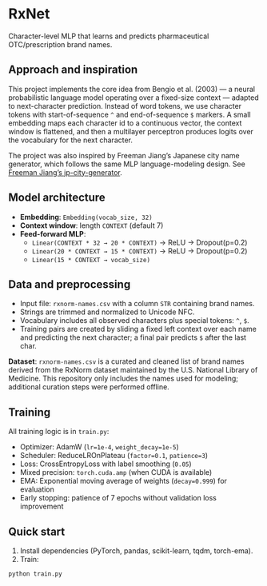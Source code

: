 # RxNet

Character-level MLP that learns and predicts pharmaceutical OTC/prescription brand names.

## Approach and inspiration

This project implements the core idea from Bengio et al. (2003) — a neural
probabilistic language model operating over a fixed-size context — adapted to
next-character prediction. Instead of word tokens, we use character tokens with
start-of-sequence `^` and end-of-sequence `$` markers. A small embedding maps
each character id to a continuous vector, the context window is flattened, and
then a multilayer perceptron produces logits over the vocabulary for the next
character.

The project was also inspired by Freeman Jiang’s Japanese city name generator, which follows the same MLP
language-modeling design. See
[Freeman Jiang’s jp-city-generator](https://github.com/freeman-jiang/jp-city-generator).

## Model architecture

- **Embedding**: `Embedding(vocab_size, 32)`
- **Context window**: length `CONTEXT` (default 7)
- **Feed-forward MLP**:
  - `Linear(CONTEXT * 32 → 20 * CONTEXT)` → ReLU → Dropout(p=0.2)
  - `Linear(20 * CONTEXT → 15 * CONTEXT)` → ReLU → Dropout(p=0.2)
  - `Linear(15 * CONTEXT → vocab_size)`

## Data and preprocessing

- Input file: `rxnorm-names.csv` with a column `STR` containing brand names.
- Strings are trimmed and normalized to Unicode NFC.
- Vocabulary includes all observed characters plus special tokens: `^`, `$`.
- Training pairs are created by sliding a fixed left context over each name and
  predicting the next character; a final pair predicts `$` after the last char.

**Dataset**: `rxnorm-names.csv` is a curated and cleaned list of
brand names derived from the RxNorm dataset maintained by the U.S. National
Library of Medicine. This repository only includes the names used for
modeling; additional curation steps were performed offline.

## Training

All training logic is in `train.py`:

- Optimizer: AdamW (`lr=1e-4`, `weight_decay=1e-5`)
- Scheduler: ReduceLROnPlateau (`factor=0.1`, `patience=3`)
- Loss: CrossEntropyLoss with label smoothing (`0.05`)
- Mixed precision: `torch.cuda.amp` (when CUDA is available)
- EMA: Exponential moving average of weights (`decay=0.999`) for evaluation
- Early stopping: patience of 7 epochs without validation loss improvement

## Quick start

1. Install dependencies (PyTorch, pandas, scikit-learn, tqdm, torch-ema).
3. Train:

```bash
python train.py
```